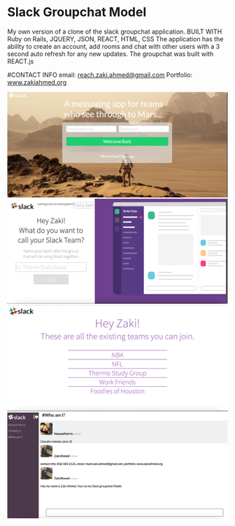 # Slack Groupchat Model
My own version of a clone of the slack groupchat application.
BUILT WITH
Ruby on Rails, JQUERY, JSON, REACT, HTML, CSS
The application has the ability to create an account, add rooms and chat with other users with a 3 second auto refresh for any new updates. The groupchat was built with REACT.js

#CONTACT INFO
email: reach.zaki.ahmed@gmail.com
Portfolio: www.zakiahmed.org

![alt text](app/assets/images/S1.png )
![alt text](app/assets/images/S2.png )
![alt text](app/assets/images/S3.png )
![alt text](app/assets/images/S4.png )
